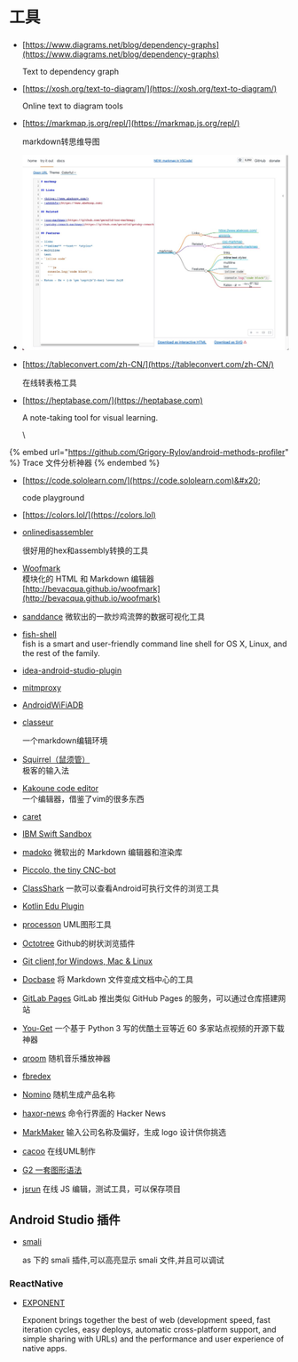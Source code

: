 # 工具

###

###

*   [https://www.diagrams.net/blog/dependency-graphs](https://www.diagrams.net/blog/dependency-graphs)

    Text to dependency graph
*   [https://xosh.org/text-to-diagram/](https://xosh.org/text-to-diagram/)

    Online text to diagram tools
*   [https://markmap.js.org/repl/](https://markmap.js.org/repl/)

    markdown转思维导图
* ![](<.gitbook/assets/image (1).png>)
*   [https://tableconvert.com/zh-CN/](https://tableconvert.com/zh-CN/)

    在线转表格工具
*   [https://heptabase.com/](https://heptabase.com)

    A note-taking tool for visual learning.

    \




{% embed url="https://github.com/Grigory-Rylov/android-methods-profiler" %}
Trace 文件分析神器
{% endembed %}

*   [https://code.sololearn.com/](https://code.sololearn.com)&#x20;

    code playground
* [https://colors.lol/](https://colors.lol)
*   [onlinedisassembler](https://www.onlinedisassembler.com)&#x20;

    &#x20;很好用的hex和assembly转换的工具
* [Woofmark](http://bevacqua.github.io/woofmark)\
  模块化的 HTML 和 Markdown 编辑器\
  [http://bevacqua.github.io/woofmark](http://bevacqua.github.io/woofmark)
* [sanddance](https://www.sanddance.ms) 微软出的一款炒鸡流弊的数据可视化工具
* [fish-shell](http://fishshell.com)\
  fish is a smart and user-friendly command line shell for OS X, Linux, and the rest of the family.
* [idea-android-studio-plugin](https://github.com/Haehnchen/idea-android-studio-plugin)
* [mitmproxy](https://mitmproxy.org)
* [AndroidWiFiADB](https://github.com/pedrovgs/AndroidWiFiADB)&#x20;
*   [classeur](http://classeur.io)   &#x20;

    一个markdown编辑环境
* [Squirrel（鼠须管）](http://forrestchang.github.io/2015/10/31/squirrel-recommended/)\
  极客的输入法
* [Kakoune code editor](http://kakoune.org)\
  一个编辑器，借鉴了vim的很多东西
* [caret](http://caret.io)
* [IBM Swift Sandbox](http://swiftlang.ng.bluemix.net/#/repl)
* [madoko](https://www.madoko.net) 微软出的 Markdown 编辑器和渲染库
* [Piccolo, the tiny CNC-bot](http://www.piccolo.cc)
* [ClassShark](https://github.com/google/android-classyshark) 一款可以查看Android可执行文件的浏览工具
* [Kotlin Edu Plugin](https://plus.google.com/+PhilippeBreault/posts/GyYyANjxNE3)
* [processon](http://www.processon.com) UML图形工具
* [Octotree](https://chrome.google.com/webstore/detail/octotree/bkhaagjahfmjljalopjnoealnfndnagc) Github的树状浏览插件
* [Git client,for Windows, Mac & Linux](https://www.gitkraken.com/download)
* [Docbase](https://github.com/appbaseio/docbase) 将 Markdown 文件变成文档中心的工具
* [GitLab Pages](http://pages.gitlab.io) GitLab 推出类似 GitHub Pages 的服务，可以通过仓库搭建网站
* [You-Get](https://you-get.org) 一个基于 Python 3 写的优酷土豆等近 60 多家站点视频的开源下载神器
* [qroom](http://qroom.co) 随机音乐播放神器
* [fbredex](http://fbredex.com)
* [Nomino](http://carrapide.com/nomino/) 随机生成产品名称
* [haxor-news](https://github.com/donnemartin/haxor-news) 命令行界面的 Hacker News
* [MarkMaker](http://emblemmatic.org/markmaker/#/) 输入公司名称及偏好，生成 logo 设计供你挑选
* [cacoo](https://cacoo.com/getstarted/) 在线UML制作
* [G2 一套图形语法](https://g2.alipay.com/demo/)
* [jsrun](http://jsrun.net) 在线 JS 编辑，测试工具，可以保存项目

## Android Studio 插件

*   [smali](https://github.com/JesusFreke/smali/wiki)

    as 下的 smali 插件,可以高亮显示 smali 文件,并且可以调试

### ReactNative

*   [EXPONENT](https://exponentjs.com)   &#x20;

    Exponent brings together the best of web (development speed, fast iteration cycles, easy deploys, automatic cross-platform support, and simple sharing with URLs) and the performance and user experience of native apps.
